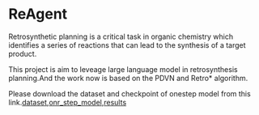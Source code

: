 # ReAgent

Retrosynthetic planning is a critical task in organic chemistry which identifies a series of reactions that can lead to the synthesis of a target product.

This project is aim to leveage large language model in retrosynthesis planning.And the work now is based on the PDVN and Retro* algorithm.

Please download the dataset and checkpoint of onestep model from this link.[dataset](),[onr_step_model](),[results]()
